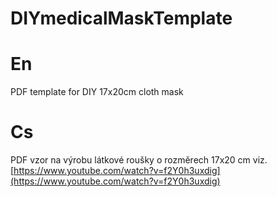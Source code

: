 DIYmedicalMaskTemplate
=====

# En
PDF template for DIY 17x20cm cloth mask

# Cs
PDF vzor na výrobu látkové roušky o rozměrech 17x20 cm viz. [https://www.youtube.com/watch?v=f2Y0h3uxdig](https://www.youtube.com/watch?v=f2Y0h3uxdig)

